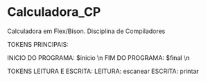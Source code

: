 # Calculadora_CP
Calculadora em Flex/Bison. Disciplina de Compiladores

TOKENS PRINCIPAIS:
 
 INICIO DO PROGRAMA:  $inicio \n
 FIM DO PROGRAMA:     $final \n

TOKENS LEITURA E ESCRITA:
  LEITURA:            escanear
  ESCRITA:            printar
  
